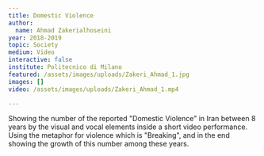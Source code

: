 ```yaml
---
title: Domestic Violence
author:
  name: Ahmad Zakerialhoseini
year: 2018-2019
topic: Society
medium: Video
interactive: false
institute: Politecnico di Milano
featured: /assets/images/uploads/Zakeri_Ahmad_1.jpg
images: []
video: /assets/images/uploads/Zakeri_Ahmad_1.mp4

---
```

Showing the number of the reported "Domestic Violence" in Iran between 8 years by the visual and vocal elements inside a short video performance. Using the metaphor for violence which is "Breaking", and in the end showing the growth of this number among these years.

